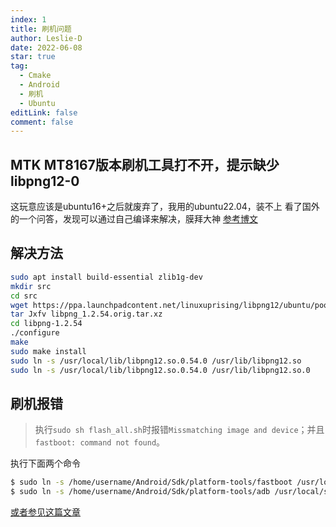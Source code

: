 ```yaml
---
index: 1
title: 刷机问题
author: Leslie-D
date: 2022-06-08
star: true
tag:
  - Cmake
  - Android
  - 刷机
  - Ubuntu
editLink: false
comment: false
---
```


## MTK MT8167版本刷机工具打不开，提示缺少libpng12-0

这玩意应该是ubuntu16+之后就废弃了，我用的ubuntu22.04，装不上
看了国外的一个问答，发现可以通过自己编译来解决，膜拜大神
[参考博文](https://askubuntu.com/questions/1404213/install-libpng12-on-ubuntu-22-04)
## 解决方法
```bash
sudo apt install build-essential zlib1g-dev
mkdir src
cd src
wget https://ppa.launchpadcontent.net/linuxuprising/libpng12/ubuntu/pool/main/libp/libpng/libpng_1.2.54.orig.tar.xz
tar Jxfv libpng_1.2.54.orig.tar.xz
cd libpng-1.2.54
./configure
make
sudo make install
sudo ln -s /usr/local/lib/libpng12.so.0.54.0 /usr/lib/libpng12.so
sudo ln -s /usr/local/lib/libpng12.so.0.54.0 /usr/lib/libpng12.so.0
```

## 刷机报错
> 执行```sudo sh flash_all.sh```时报错```Missmatching image and device```；并且```fastboot: command not found```。

执行下面两个命令
```bash
$ sudo ln -s /home/username/Android/Sdk/platform-tools/fastboot /usr/local/sbin/fastboot
$ sudo ln -s /home/username/Android/Sdk/platform-tools/adb /usr/local/sbin/adb
```

[或者参见这篇文章](https://www.cnblogs.com/zhangwei-qianqian/p/11446392.html)